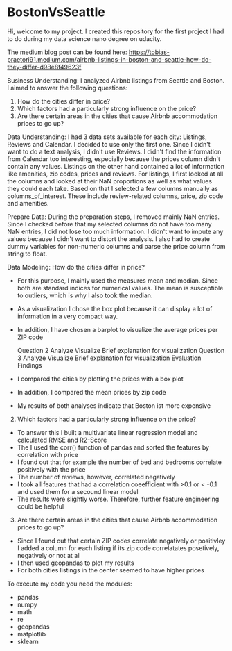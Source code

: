 # BostonVsSeattle

Hi, welcome to my project. I created this repository for the first project I had to do during my data science nano degree on udacity. 

The medium blog post can be found here: https://tobias-praetori91.medium.com/airbnb-listings-in-boston-and-seattle-how-do-they-differ-d98e8f49623f

Business Understanding:
I analyzed Airbnb listings from Seattle and Boston. I aimed to answer the following questions:
  1. How do the cities differ in price?
  2. Which factors had a particularly strong influence on the price?
  3. Are there certain areas in the cities that cause Airbnb accommodation prices to go up?

Data Understanding:
I had 3 data sets available for each city: Listings, Reviews and Calendar. I decided to use only the first one.         Since I didn't want to do a text analysis, I didn't use Reviews. I didn't find the information from Calendar too    interesting, especially because the prices column didn't contain any values. Listings on the other hand contained a lot of information like amenities, zip codes, prices and reviews. 
For listings, I first looked at all the columns and looked at their NaN proportions as well as what values they could each take. Based on that I selected a few columns manually as columns_of_interest. These include review-related columns, price, zip code and amenities.

Prepare Data:
During the preparation steps, I removed mainly NaN entries. Since I checked before that my selected columns do not have too many NaN entries, I did not lose too much information. I didn't want to impute any values because I didn't want to distort the analysis. I also had to create dummy variables for non-numeric columns and parse the price column from string to float.

Data Modeling:
  How do the cities differ in price?
  - For this purpose, I mainly used the measures mean and median. Since both are standard indices for numerical values. The mean is susceptible to outliers, which is why I also took the median.
  - As a visualization I chose the box plot because it can display a lot of information in a very compact way.
  - In addition, I have chosen a barplot to visualize the average prices per ZIP code
  
  
    Question 2
        Analyze
        Visualize
        Brief explanation for visualization
    Question 3
        Analyze
        Visualize
        Brief explanation for visualization
Evaluation
    Findings





- I compared the cities by plotting the prices with a box plot
- In addition, I compared the mean prices by zip code
- My results of both analyses indicate that Boston ist more expensive

2. Which factors had a particularly strong influence on the price?
- To answer this I built a multivariate linear regression model and calculated RMSE and R2-Score
- The I used the corr() function of pandas and sorted the features by correlation with price
- I found out that for example the number of bed and bedrooms correlate positively with the price
- The number of reviews, however, correlated negatively
- I took all features that had a correlation coeefficient with >0.1 or < -0.1 and used them for a secound linear model
- The results were slightly worse. Therefore, further feature engineering could be helpful

3. Are there certain areas in the cities that cause Airbnb accommodation prices to go up?
- Since I found out that certain ZIP codes correlate negatively or positivley I added a column for each listing if its zip code correlatates posetively, negatively or not at all
- I then used geopandas to plot my results
- For both cities listings in the center seemed to have higher prices

To execute my code you need the modules:
- pandas
- numpy
- math
- re
- geopandas
- matplotlib
- sklearn
